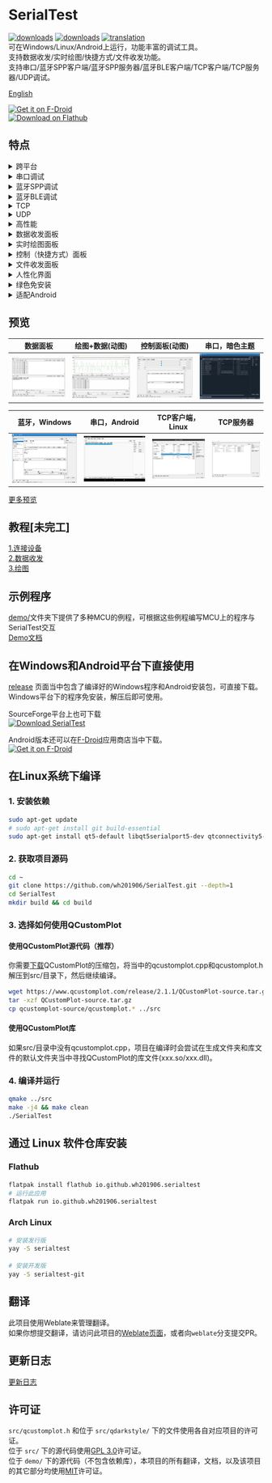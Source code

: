 # SerialTest
[![downloads](https://img.shields.io/github/downloads/wh201906/SerialTest/total?label=GitHub%E4%B8%8B%E8%BD%BD%E9%87%8F)](https://github.com/wh201906/SerialTest/releases)  [![downloads](https://img.shields.io/sourceforge/dt/serialtest.svg?label=SourceForge%E4%B8%8B%E8%BD%BD%E9%87%8F)](https://sourceforge.net/projects/serialtest/)  [![translation](https://hosted.weblate.org/widgets/serialtest/-/svg-badge.svg)](https://hosted.weblate.org/engage/serialtest/)  
可在Windows/Linux/Android上运行，功能丰富的调试工具。  
支持数据收发/实时绘图/快捷方式/文件收发功能。  
支持串口/蓝牙SPP客户端/蓝牙SPP服务器/蓝牙BLE客户端/TCP客户端/TCP服务器/UDP调试。  

[English](../../README.md)  

[<img src="https://fdroid.gitlab.io/artwork/badge/get-it-on-zh-cn.png"
     alt="Get it on F-Droid"
     height="80">](https://f-droid.org/zh_Hans/packages/priv.wh201906.serialtest/)  
[<img src="https://flathub.org/assets/badges/flathub-badge-en.png"
     alt="Download on Flathub"
     height="60">](https://flathub.org/apps/io.github.wh201906.serialtest)  

## 特点

<details>
<summary>跨平台</summary>

+ 支持Windows/Linux/Android
+ 理论上可支持MacOS

</details>

<details>
<summary>串口调试</summary>

+ 显示系统所有可用串口及参数，无需打开设备管理器/查看dmesg
+ 可以设置波特率，数据位，停止位，校验方式，流控方式，可在串口打开时实时更改  
+ 可以控制DTR, RTS信号，显示CTS, DSR, DCD, RI(RNG)信号
+ 保存上一次连接的参数
+ 按照端口名或设备ID保存连接时参数，快速重设连接参数
+ (Android端只支持形如`/dev/ttyXXX`的硬件串口)
+ (若需在Android端使用USB串口设备，可参考[该解决方案](https://github.com/wh201906/SerialTest/discussions/11#discussioncomment-5892063))

</details>

<details>
<summary>蓝牙SPP调试</summary>

+ 支持常见的串口透传模块(HC-05, HC-06, JDY-34, ...)
+ 支持PC到手机，PC到PC，手机到手机之间的通信
+ 支持客户端(主机)模式/服务端(从机)模式，可主动连接设备或被设备连接
+ 服务端模式可被多个设备连接，可配置每个设备的收发状态，可断开任意设备
+ 支持多个蓝牙适配器（实验性功能）

</details>

<details>
<summary>蓝牙BLE调试</summary>

+ 支持显示已连接设备的所有服务（Service），特征值（Characteristic）和描述符（Descriptor），支持嵌套服务
+ 接收和发送可使用不同的服务

</details>

<details>
<summary>TCP</summary>

+ 支持IPv4/IPv6
+ 客户端：支持指定出站IP和端口号
+ 客户端：远端地址可以是IP或者域名
+ 客户端：支持保存连接时参数并取名，快速重设连接参数
+ 服务端：支持在全部网卡或指定网卡上监听
+ 服务端：可被多个设备连接，可配置每个设备的收发状态，可断开任意设备

</details>

<details>
<summary>UDP</summary>

+ 支持IPv4/IPv6
+ 支持在全部网卡或指定网卡上监听
+ 支持保存连接时参数并取名，快速重设连接参数
+ 可在运行时直接改变目标远端地址和端口号

</details>

<details>
<summary>高性能</summary>

+ 快速响应：数据接收与UI更新分离，可通过关闭接收框实时显示进一步提速
+ 快速响应：耗时较长操作在独立线程当中完成，不阻塞UI
+ 低内存占用：关闭实时显示和绘图功能后接收字节数与内存消耗约为1:1

</details>

<details>
<summary>数据收发面板</summary>

+ 支持16进制显示, 切换过程中不改变原始数据(如\0)
+ 支持显示接收数据时间戳
+ 支持导出已选中文本/原始数据
+ 每次发送后可添加任意后缀(\n, \r\n, 文本，Hex数据)
+ 重复发送
+ 多种编码支持  
（UTF8/16/32, GB2312/GB18030, BIG5, KOI8-R, Shift_JIS, EUC-KR, [......](https://doc.qt.io/qt-5/qtextcodec.html#details)）
+ 支持转义字符  
（\r, \n, \t, \0, \123, \xFF, \uABCD, ...）
+ 可记录/忽略已发送数据
+ 可单独显示已发送数据/已接收数据

</details>

<details>
<summary>实时绘图面板</summary>

+ 对文本数据进行绘图，保持人类可读性
+ 可任意拖动画面，用滚轮自由缩放画面
+ 支持触摸屏缩放/拖动手势
+ 可跟随最新数据
+ 可同时绘制最多99条曲线
+ 多种X轴模式
+ 带图例，可改变曲线的名字和颜色
+ 可显示/隐藏曲线
+ 可以在收到指定数据后清空绘图区，也可手动清空
+ [提供STM32/Arduino/STC8例程以及数据转文本函数](../../demo/README.md)

</details>

<details>
<summary>控制（快捷方式）面板</summary>

+ 一键发送指定数据
+ 快速发送数值，用于调整参数
+ 支持发送16进制内容
+ 支持转义字符
+ 支持添加前缀后缀
+ 支持导入/导出

</details>

<details>
<summary>文件收发面板</summary>

+ 支持快速计算CRC32校验值
+ 发送：可配置自动暂停，每发送一定数量字节后暂停一段时间，便于接收方处理
+ 接收：可配置自动停止，在接收到指定数量字节后自动停止接收
+ CRC32计算和文件读写流程在独立的线程中运行，提高速度

</details>

<details>
<summary>人性化界面</summary>

+ 可在单个窗口上显示多个面板
+ 每个面板可拆分为子窗口
+ PC端支持窗口置顶
+ PC端支持设置窗口不透明度
+ PC端程序可多开，标题栏会显示当前工作模式
+ 可在状态栏查看当前连接参数，并快速断开/重连
+ 支持改变字体
+ 支持改变语言
+ 支持改变主题（含暗色主题）

</details>

<details>
<summary>绿色免安装</summary>

+ 仅产生单个配置文件
+ Windows版本不改变注册表项
+ 配置文件默认位于运行目录下，也可位于系统默认配置文件夹中
+ 支持导入/导出/清空配置文件
+ 支持清空连接历史记录，改变历史记录最大条数，减少空间占用

</details>

<details>
<summary>适配Android</summary>

+ 小屏适配：可设置强制横屏
+ 小屏适配：数据收发面板可仅显示已发送/已接收数据
+ 小屏适配：支持全屏模式
+ 绘图界面支持缩放/拖动手势
+ 支持分享文本到SerialTest并发送

</details>

## 预览
| 数据面板 | 绘图+数据(动图) | 控制面板(动图) | 串口，暗色主题 |  
| --- | --- | --- | --- |  
| ![win_data](../previews/win_data_zh_CN.png) | ![mixed_plotter](../previews/mixed_plotter_zh_CN.gif) | ![ctrl](../previews/ctrl_zh_CN.gif) | ![dark_serial](../previews/dark_serial_zh_CN.png) |  

| 蓝牙，Windows | 串口，Android | TCP客户端，Linux | TCP服务器 |  
| --- | --- | --- | --- |  
| ![win_bluetooth](../previews/win_bluetooth_zh_CN.png) | ![android_serial](../previews/android_serial_zh_CN.png) | ![linux_tcp_client](../previews/linux_tcp_client_zh_CN.png) | ![tcp_server](../previews/tcp_server_zh_CN.png) |  

[更多预览](../previews/previews_zh_CN.md)  

## 教程[未完工]
[1.连接设备](../tutorials/connect/connect_zh_CN.md)  
[2.数据收发](../tutorials/data/data_zh_CN.md)  
[3.绘图](../tutorials/plot/plot_zh_CN.md)  

## 示例程序
[demo/](https://github.com/wh201906/SerialTest/tree/master/demo)文件夹下提供了多种MCU的例程，可根据这些例程编写MCU上的程序与SerialTest交互  
[Demo文档](../../demo/README.md)  

## 在Windows和Android平台下直接使用
[release](https://github.com/wh201906/SerialTest/releases) 页面当中包含了编译好的Windows程序和Android安装包，可直接下载。Windows平台下的程序免安装，解压后即可使用。  

SourceForge平台上也可下载  
[![Download SerialTest](https://a.fsdn.com/con/app/sf-download-button)](https://sourceforge.net/projects/serialtest/files/latest/download)  

Android版本还可以在[F-Droid](https://f-droid.org/packages/priv.wh201906.serialtest/)应用商店当中下载。  
[<img src="https://fdroid.gitlab.io/artwork/badge/get-it-on-zh-cn.png"
     alt="Get it on F-Droid"
     height="80">](https://f-droid.org/zh_Hans/packages/priv.wh201906.serialtest/)  

## 在Linux系统下编译
### 1. 安装依赖
```bash
sudo apt-get update
# sudo apt-get install git build-essential
sudo apt-get install qt5-default libqt5serialport5-dev qtconnectivity5-dev  
```
### 2. 获取项目源码
```bash
cd ~
git clone https://github.com/wh201906/SerialTest.git --depth=1
cd SerialTest
mkdir build && cd build
```

### 3. 选择如何使用QCustomPlot
#### 使用QCustomPlot源代码（推荐）  
你需要[下载](https://www.qcustomplot.com/release/2.1.1/QCustomPlot-source.tar.gz)QCustomPlot的压缩包，将当中的qcustomplot.cpp和qcustomplot.h解压到src/目录下，然后继续编译。
```bash
wget https://www.qcustomplot.com/release/2.1.1/QCustomPlot-source.tar.gz
tar -xzf QCustomPlot-source.tar.gz
cp qcustomplot-source/qcustomplot.* ../src
```

#### 使用QCustomPlot库  
如果src/目录中没有qcustomplot.cpp，项目在编译时会尝试在生成文件夹和库文件的默认文件夹当中寻找QCustomPlot的库文件(xxx.so/xxx.dll)。
### 4. 编译并运行
```bash
qmake ../src
make -j4 && make clean
./SerialTest 
```

## 通过 Linux 软件仓库安装

### Flathub
```bash
flatpak install flathub io.github.wh201906.serialtest
# 运行此应用
flatpak run io.github.wh201906.serialtest
```

### Arch Linux
```bash
# 安装发行版
yay -S serialtest

# 安装开发版
yay -S serialtest-git
```

## 翻译
此项目使用Weblate来管理翻译。  
如果你想提交翻译，请访问此项目的[Weblate页面](https://hosted.weblate.org/engage/serialtest/)，或者向`weblate`分支提交PR。  

## 更新日志
[更新日志](../CHANGELOG/CHANGELOG_zh_CN.md)

## 许可证
`src/qcustomplot.h` 和位于 `src/qdarkstyle/` 下的文件使用各自对应项目的许可证。  
位于 `src/` 下的源代码使用[GPL 3.0](../../LICENSE.GPL)许可证。  
位于 `demo/` 下的源代码（不包含依赖库），本项目的所有翻译，文档，以及该项目的其它部分均使用[MIT](../../LICENSE.MIT)许可证。
